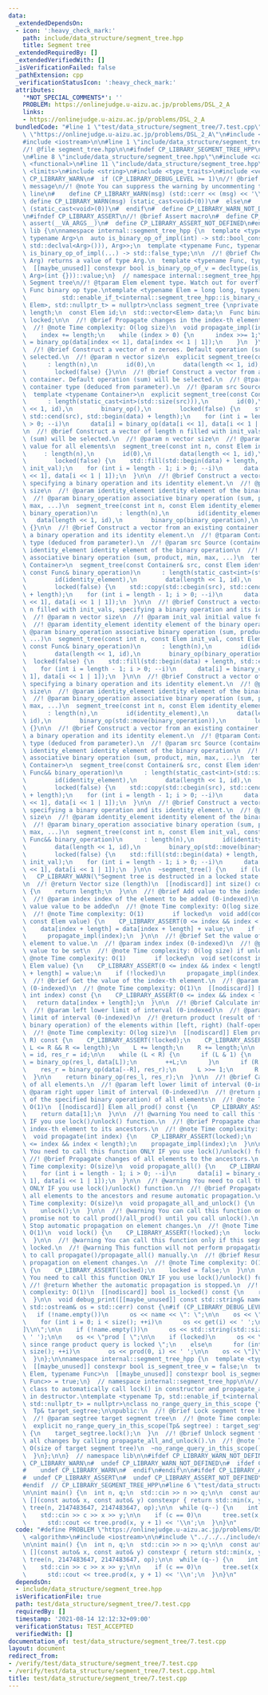 ```yaml
---
data:
  _extendedDependsOn:
  - icon: ':heavy_check_mark:'
    path: include/data_structure/segment_tree.hpp
    title: Segment tree
  _extendedRequiredBy: []
  _extendedVerifiedWith: []
  _isVerificationFailed: false
  _pathExtension: cpp
  _verificationStatusIcon: ':heavy_check_mark:'
  attributes:
    '*NOT_SPECIAL_COMMENTS*': ''
    PROBLEM: https://onlinejudge.u-aizu.ac.jp/problems/DSL_2_A
    links:
    - https://onlinejudge.u-aizu.ac.jp/problems/DSL_2_A
  bundledCode: "#line 1 \"test/data_structure/segment_tree/7.test.cpp\"\n#define PROBLEM\
    \ \"https://onlinejudge.u-aizu.ac.jp/problems/DSL_2_A\"\n#include <algorithm>\n\
    #include <iostream>\n\n#line 1 \"include/data_structure/segment_tree.hpp\"\n\n\
    //! @file segment_tree.hpp\n\n#ifndef CP_LIBRARY_SEGMENT_TREE_HPP\n#define CP_LIBRARY_SEGMENT_TREE_HPP\n\
    \n#line 8 \"include/data_structure/segment_tree.hpp\"\n#include <cassert>\n#include\
    \ <functional>\n#line 11 \"include/data_structure/segment_tree.hpp\"\n#include\
    \ <limits>\n#include <string>\n#include <type_traits>\n#include <vector>\n\n#ifndef\
    \ CP_LIBRARY_WARN\n#  if (CP_LIBRARY_DEBUG_LEVEL >= 1)\n//! @brief Print warning\
    \ message\n//! @note You can suppress the warning by uncommenting the following\
    \ line\n#    define CP_LIBRARY_WARN(msg) (std::cerr << (msg) << '\\n')\n// # \
    \ define CP_LIBRARY_WARN(msg) (static_cast<void>(0))\n#  else\n#    define CP_LIBRARY_WARN(msg)\
    \ (static_cast<void>(0))\n#  endif\n#  define CP_LIBRARY_WARN_NOT_DEFINED\n#endif\n\
    \n#ifndef CP_LIBRARY_ASSERT\n//! @brief Assert macro\n#  define CP_LIBRARY_ASSERT(...)\
    \ assert(__VA_ARGS__)\n#  define CP_LIBRARY_ASSERT_NOT_DEFINED\n#endif\n\nnamespace\
    \ lib {\n\nnamespace internal::segment_tree_hpp {\n  template <typename Func,\
    \ typename Arg>\n  auto is_binary_op_of_impl(int) -> std::bool_constant<std::is_same_v<decltype(std::declval<Func>()(std::declval<Arg>(),\
    \ std::declval<Arg>())), Arg>>;\n  template <typename Func, typename Arg>\n  auto\
    \ is_binary_op_of_impl(...) -> std::false_type;\n\n  //! @brief Check if Func(Arg,\
    \ Arg) returns a value of type Arg.\n  template <typename Func, typename Arg>\n\
    \  [[maybe_unused]] constexpr bool is_binary_op_of_v = decltype(is_binary_op_of_impl<Func,\
    \ Arg>(int {}))::value;\n}  // namespace internal::segment_tree_hpp\n\n//! @brief\
    \ Segment tree\n//! @tparam Elem element type. Watch out for overflows.\n//! @tparam\
    \ Func binary op type.\ntemplate <typename Elem = long long, typename Func = std::plus<>,\n\
    \          std::enable_if_t<internal::segment_tree_hpp::is_binary_op_of_v<Func,\
    \ Elem>, std::nullptr_t> = nullptr>\nclass segment_tree {\nprivate:\n  const int\
    \ length;\n  const Elem id;\n  std::vector<Elem> data;\n  Func binary_op;\n  bool\
    \ locked;\n\n  //! @brief Propagate changes in the index-th element to its ancestors.\n\
    \  //! @note Time complexity: O(log size)\n  void propagate_impl(int index) {\n\
    \    index += length;\n    while (index > 0) {\n      index >>= 1;\n      data[index]\
    \ = binary_op(data[index << 1], data[index << 1 | 1]);\n    }\n  }\n\npublic:\n\
    \  //! @brief Construct a vector of n zeroes. Default operation (sum) will be\
    \ selected.\n  //! @param n vector size\n  explicit segment_tree(const int n)\n\
    \      : length(n),\n        id(0),\n        data(length << 1, id),\n        binary_op(),\n\
    \        locked(false) {}\n\n  //! @brief Construct a vector from an existing\
    \ container. Default operation (sum) will be selected.\n  //! @tparam Container\
    \ container type (deduced from parameter).\n  //! @param src Source (container)\n\
    \  template <typename Container>\n  explicit segment_tree(const Container& src)\n\
    \      : length(static_cast<int>(std::size(src))),\n        id(0),\n        data(length\
    \ << 1, id),\n        binary_op(),\n        locked(false) {\n    std::copy(std::cbegin(src),\
    \ std::cend(src), std::begin(data) + length);\n    for (int i = length - 1; i\
    \ > 0; --i)\n      data[i] = binary_op(data[i << 1], data[i << 1 | 1]);\n  }\n\
    \n  //! @brief Construct a vector of length n filled with init_vals. Default operation\
    \ (sum) will be selected.\n  //! @param n vector size\n  //! @param init_val initial\
    \ value for all elements\n  segment_tree(const int n, const Elem init_val)\n \
    \     : length(n),\n        id(0),\n        data(length << 1, id),\n        binary_op(),\n\
    \        locked(false) {\n    std::fill(std::begin(data) + length, std::end(data),\
    \ init_val);\n    for (int i = length - 1; i > 0; --i)\n      data[i] = binary_op(data[i\
    \ << 1], data[i << 1 | 1]);\n  }\n\n  //! @brief Construct a vector of n zeroes,\
    \ specifying a binary operation and its identity element.\n  //! @param n vector\
    \ size\n  //! @param identity_element identity element of the binary operation\n\
    \  //! @param binary_operation associative binary operation (sum, product, min,\
    \ max, ...)\n  segment_tree(const int n, const Elem identity_element, const Func&\
    \ binary_operation)\n      : length(n),\n        id(identity_element),\n     \
    \   data(length << 1, id),\n        binary_op(binary_operation),\n        locked(false)\
    \ {}\n\n  //! @brief Construct a vector from an existing container, specifying\
    \ a binary operation and its identity element.\n  //! @tparam Container container\
    \ type (deduced from parameter).\n  //! @param src Source (container)\n  //! @param\
    \ identity_element identity element of the binary operation\n  //! @param binary_operation\
    \ associative binary operation (sum, product, min, max, ...)\n  template <typename\
    \ Container>\n  segment_tree(const Container& src, const Elem identity_element,\
    \ const Func& binary_operation)\n      : length(static_cast<int>(std::size(src))),\n\
    \        id(identity_element),\n        data(length << 1, id),\n        binary_op(binary_operation),\n\
    \        locked(false) {\n    std::copy(std::cbegin(src), std::cend(src), std::begin(data)\
    \ + length);\n    for (int i = length - 1; i > 0; --i)\n      data[i] = binary_op(data[i\
    \ << 1], data[i << 1 | 1]);\n  }\n\n  //! @brief Construct a vector of length\
    \ n filled with init_vals, specifying a binary operation and its identity element.\n\
    \  //! @param n vector size\n  //! @param init_val initial value for all elements\n\
    \  //! @param identity_element identity element of the binary operation\n  //!\
    \ @param binary_operation associative binary operation (sum, product, min, max,\
    \ ...)\n  segment_tree(const int n, const Elem init_val, const Elem identity_element,\
    \ const Func& binary_operation)\n      : length(n),\n        id(identity_element),\n\
    \        data(length << 1, id),\n        binary_op(binary_operation),\n      \
    \  locked(false) {\n    std::fill(std::begin(data) + length, std::end(data), init_val);\n\
    \    for (int i = length - 1; i > 0; --i)\n      data[i] = binary_op(data[i <<\
    \ 1], data[i << 1 | 1]);\n  }\n\n  //! @brief Construct a vector of n zeroes,\
    \ specifying a binary operation and its identity element.\n  //! @param n vector\
    \ size\n  //! @param identity_element identity element of the binary operation\n\
    \  //! @param binary_operation associative binary operation (sum, product, min,\
    \ max, ...)\n  segment_tree(const int n, const Elem identity_element, Func&& binary_operation)\n\
    \      : length(n),\n        id(identity_element),\n        data(length << 1,\
    \ id),\n        binary_op(std::move(binary_operation)),\n        locked(false)\
    \ {}\n\n  //! @brief Construct a vector from an existing container, specifying\
    \ a binary operation and its identity element.\n  //! @tparam Container container\
    \ type (deduced from parameter).\n  //! @param src Source (container)\n  //! @param\
    \ identity_element identity element of the binary operation\n  //! @param binary_operation\
    \ associative binary operation (sum, product, min, max, ...)\n  template <typename\
    \ Container>\n  segment_tree(const Container& src, const Elem identity_element,\
    \ Func&& binary_operation)\n      : length(static_cast<int>(std::size(src))),\n\
    \        id(identity_element),\n        data(length << 1, id),\n        binary_op(std::move(binary_operation)),\n\
    \        locked(false) {\n    std::copy(std::cbegin(src), std::cend(src), std::begin(data)\
    \ + length);\n    for (int i = length - 1; i > 0; --i)\n      data[i] = binary_op(data[i\
    \ << 1], data[i << 1 | 1]);\n  }\n\n  //! @brief Construct a vector of n zeroes,\
    \ specifying a binary operation and its identity element.\n  //! @param n vector\
    \ size\n  //! @param identity_element identity element of the binary operation\n\
    \  //! @param binary_operation associative binary operation (sum, product, min,\
    \ max, ...)\n  segment_tree(const int n, const Elem init_val, const Elem identity_element,\
    \ Func&& binary_operation)\n      : length(n),\n        id(identity_element),\n\
    \        data(length << 1, id),\n        binary_op(std::move(binary_operation)),\n\
    \        locked(false) {\n    std::fill(std::begin(data) + length, std::end(data),\
    \ init_val);\n    for (int i = length - 1; i > 0; --i)\n      data[i] = binary_op(data[i\
    \ << 1], data[i << 1 | 1]);\n  }\n\n  ~segment_tree() {\n    if (locked)\n   \
    \   CP_LIBRARY_WARN(\"Segment tree is destructed in a locked state.\");\n  }\n\
    \n  //! @return Vector size (length)\n  [[nodiscard]] int size() const noexcept\
    \ {\n    return length;\n  }\n\n  //! @brief Add value to the index-th element.\n\
    \  //! @param index index of the element to be added (0-indexed)\n  //! @param\
    \ value value to be added\n  //! @note Time complexity: O(log size) if unlocked\n\
    \  //! @note Time complexity: O(1)        if locked\n  void add(const int index,\
    \ const Elem value) {\n    CP_LIBRARY_ASSERT(0 <= index && index < length);\n\
    \    data[index + length] = data[index + length] + value;\n    if (!locked)\n\
    \      propagate_impl(index);\n  }\n\n  //! @brief Set the value of the index-th\
    \ element to value.\n  //! @param index index (0-indexed)\n  //! @param value\
    \ value to be set\n  //! @note Time complexity: O(log size) if unlocked\n  //!\
    \ @note Time complexity: O(1)        if locked\n  void set(const int index, const\
    \ Elem value) {\n    CP_LIBRARY_ASSERT(0 <= index && index < length);\n    data[index\
    \ + length] = value;\n    if (!locked)\n      propagate_impl(index);\n  }\n\n\
    \  //! @brief Get the value of the index-th element.\n  //! @param index index\
    \ (0-indexed)\n  //! @note Time complexity: O(1)\n  [[nodiscard]] Elem get(const\
    \ int index) const {\n    CP_LIBRARY_ASSERT(0 <= index && index < length);\n \
    \   return data[index + length];\n  }\n\n  //! @brief Calculate interval product.\n\
    \  //! @param left lower limit of interval (0-indexed)\n  //! @param right upper\
    \ limit of interval (0-indexed)\n  //! @return product (result of the specified\
    \ binary operation) of the elements within [left, right) (half-open interval)\n\
    \  //! @note Time complexity: O(log size)\n  [[nodiscard]] Elem prod(int L, int\
    \ R) const {\n    CP_LIBRARY_ASSERT(!locked);\n    CP_LIBRARY_ASSERT(0 <= L &&\
    \ L <= R && R <= length);\n    L += length;\n    R += length;\n\n    Elem res_l\
    \ = id, res_r = id;\n\n    while (L < R) {\n      if (L & 1) {\n        res_l\
    \ = binary_op(res_l, data[L]);\n        ++L;\n      }\n      if (R & 1)\n    \
    \    res_r = binary_op(data[--R], res_r);\n      L >>= 1;\n      R >>= 1;\n  \
    \  }\n\n    return binary_op(res_l, res_r);\n  }\n\n  //! @brief Calculate product\
    \ of all elements.\n  //! @param left lower limit of interval (0-indexed)\n  //!\
    \ @param right upper limit of interval (0-indexed)\n  //! @return product (result\
    \ of the specified binary operation) of all elements\n  //! @note Time complexity:\
    \ O(1)\n  [[nodiscard]] Elem all_prod() const {\n    CP_LIBRARY_ASSERT(!locked);\n\
    \    return data[1];\n  }\n\n  //! @warning You need to call this function ONLY\
    \ IF you use lock()/unlock() function.\n  //! @brief Propagate changes in the\
    \ index-th element to its ancestors.\n  //! @note Time complexity: O(log size)\n\
    \  void propagate(int index) {\n    CP_LIBRARY_ASSERT(locked);\n    CP_LIBRARY_ASSERT(0\
    \ <= index && index < length);\n    propagate_impl(index);\n  }\n\n  //! @warning\
    \ You need to call this function ONLY IF you use lock()/unlock() function.\n \
    \ //! @brief Propagate changes of all elements to the ancestors.\n  //! @note\
    \ Time complexity: O(size)\n  void propagate_all() {\n    CP_LIBRARY_ASSERT(locked);\n\
    \    for (int i = length - 1; i > 0; --i)\n      data[i] = binary_op(data[i <<\
    \ 1], data[i << 1 | 1]);\n  }\n\n  //! @warning You need to call this function\
    \ ONLY IF you use lock()/unlock() function.\n  //! @brief Propagate changes of\
    \ all elements to the ancestors and resume automatic propagation.\n  //! @note\
    \ Time complexity: O(size)\n  void propagate_all_and_unlock() {\n    propagate_all();\n\
    \    unlock();\n  }\n\n  //! @warning You can call this function only if you can\
    \ promise not to call prod()/all_prod() until you call unlock().\n  //! @brief\
    \ Stop automatic propagation on element changes.\n  //! @note Time complexity:\
    \ O(1)\n  void lock() {\n    CP_LIBRARY_ASSERT(!locked);\n    locked = true;\n\
    \  }\n\n  //! @warning You can call this function only if this segment tree is\
    \ locked.\n  //! @warning This function will not perform propagation. You need\
    \ to call propagate()/propagate_all() manually.\n  //! @brief Resume automatic\
    \ propagation on element changes.\n  //! @note Time complexity: O(1)\n  void unlock()\
    \ {\n    CP_LIBRARY_ASSERT(locked);\n    locked = false;\n  }\n\n  //! @warning\
    \ You need to call this function ONLY IF you use lock()/unlock() function.\n \
    \ //! @return Whether the automatic propagation is stopped.\n  //! @note Time\
    \ complexity: O(1)\n  [[nodiscard]] bool is_locked() const {\n    return locked;\n\
    \  }\n\n  void debug_print([[maybe_unused]] const std::string& name = \"\", [[maybe_unused]]\
    \ std::ostream& os = std::cerr) const {\n#if (CP_LIBRARY_DEBUG_LEVEL >= 1)\n \
    \   if (!name.empty())\n      os << name << \": \";\n\n    os << \"val  [ \";\n\
    \    for (int i = 0; i < size(); ++i)\n      os << get(i) << ' ';\n    os << \"\
    ]\\n\";\n\n    if (!name.empty())\n      os << std::string(std::size(name) + 2,\
    \ ' ');\n\n    os << \"prod [ \";\n\n    if (locked)\n      os << \"cannot display\
    \ since range product query is locked \";\n    else\n      for (int i = 0; i <=\
    \ size(); ++i)\n        os << prod(0, i) << ' ';\n\n    os << \"]\\n\";\n#endif\n\
    \  }\n};\n\nnamespace internal::segment_tree_hpp {\n  template <typename Tp>\n\
    \  [[maybe_unused]] constexpr bool is_segment_tree_v = false;\n  template <typename\
    \ Elem, typename Func>\n  [[maybe_unused]] constexpr bool is_segment_tree_v<segment_tree<Elem,\
    \ Func>> = true;\n}  // namespace internal::segment_tree_hpp\n\n//! @brief Utility\
    \ class to automatically call lock() in constructor and propagate_all_and_unlock()\
    \ in destructor.\ntemplate <typename Tp, std::enable_if_t<internal::segment_tree_hpp::is_segment_tree_v<Tp>,\
    \ std::nullptr_t> = nullptr>\nclass no_range_query_in_this_scope {\nprivate:\n\
    \  Tp& target_segtree;\n\npublic:\n  //! @brief Lock segment tree by calling lock().\n\
    \  //! @param segtree target segment tree\n  //! @note Time complexity: O(1)\n\
    \  explicit no_range_query_in_this_scope(Tp& segtree) : target_segtree(segtree)\
    \ {\n    target_segtree.lock();\n  }\n  //! @brief Unlock segment tree and apply\
    \ all changes by calling propagate_all_and_unlock().\n  //! @note Time complexity:\
    \ O(size of target segment tree)\n  ~no_range_query_in_this_scope() {\n    target_segtree.propagate_all_and_unlock();\n\
    \  }\n};\n\n}  // namespace lib\n\n#ifdef CP_LIBRARY_WARN_NOT_DEFINED\n#  undef\
    \ CP_LIBRARY_WARN\n#  undef CP_LIBRARY_WARN_NOT_DEFINED\n#  ifdef CP_LIBRARY_WARN\n\
    #    undef CP_LIBRARY_WARN\n#  endif\n#endif\n\n#ifdef CP_LIBRARY_ASSERT_NOT_DEFINED\n\
    #  undef CP_LIBRARY_ASSERT\n#  undef CP_LIBRARY_ASSERT_NOT_DEFINED\n#endif\n\n\
    #endif  // CP_LIBRARY_SEGMENT_TREE_HPP\n#line 6 \"test/data_structure/segment_tree/7.test.cpp\"\
    \n\nint main() {\n  int n, q;\n  std::cin >> n >> q;\n\n  const auto op     =\
    \ [](const auto& x, const auto& y) constexpr { return std::min(x, y); };\n  lib::segment_tree\
    \ tree(n, 2147483647, 2147483647, op);\n\n  while (q--) {\n    int c, x, y;\n\
    \    std::cin >> c >> x >> y;\n\n    if (c == 0)\n      tree.set(x, y);\n    else\n\
    \      std::cout << tree.prod(x, y + 1) << '\\n';\n  }\n}\n"
  code: "#define PROBLEM \"https://onlinejudge.u-aizu.ac.jp/problems/DSL_2_A\"\n#include\
    \ <algorithm>\n#include <iostream>\n\n#include \"../../../include/data_structure/segment_tree.hpp\"\
    \n\nint main() {\n  int n, q;\n  std::cin >> n >> q;\n\n  const auto op     =\
    \ [](const auto& x, const auto& y) constexpr { return std::min(x, y); };\n  lib::segment_tree\
    \ tree(n, 2147483647, 2147483647, op);\n\n  while (q--) {\n    int c, x, y;\n\
    \    std::cin >> c >> x >> y;\n\n    if (c == 0)\n      tree.set(x, y);\n    else\n\
    \      std::cout << tree.prod(x, y + 1) << '\\n';\n  }\n}\n"
  dependsOn:
  - include/data_structure/segment_tree.hpp
  isVerificationFile: true
  path: test/data_structure/segment_tree/7.test.cpp
  requiredBy: []
  timestamp: '2021-08-14 12:12:32+09:00'
  verificationStatus: TEST_ACCEPTED
  verifiedWith: []
documentation_of: test/data_structure/segment_tree/7.test.cpp
layout: document
redirect_from:
- /verify/test/data_structure/segment_tree/7.test.cpp
- /verify/test/data_structure/segment_tree/7.test.cpp.html
title: test/data_structure/segment_tree/7.test.cpp
---
```

